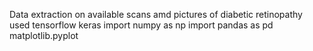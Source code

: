 Data extraction on available scans amd pictures of diabetic retinopathy
used tensorflow
keras
import numpy as np
import pandas as pd
matplotlib.pyplot 
